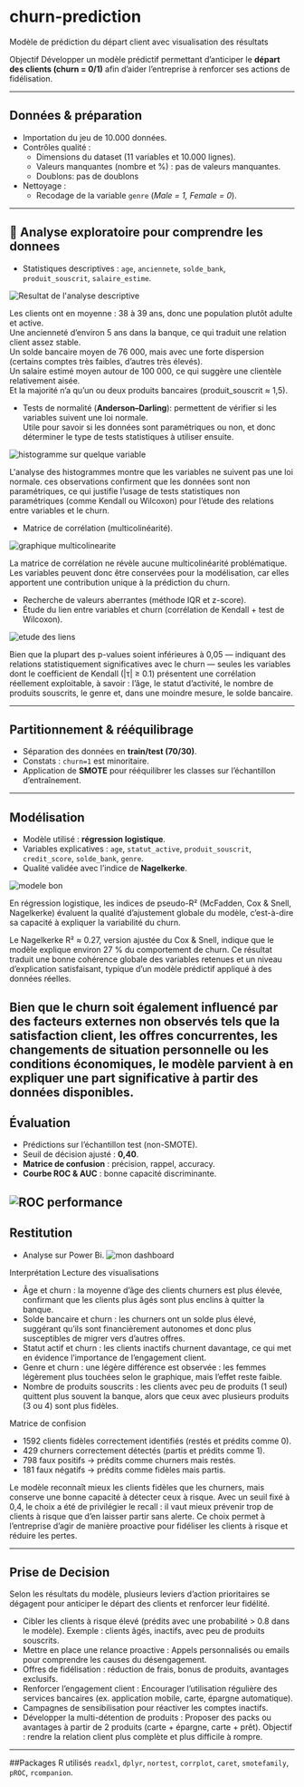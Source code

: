 # churn-prediction
Modèle de prédiction du départ client avec visualisation des résultats


Objectif
Développer un modèle prédictif permettant d’anticiper le **départ des clients (churn = 0/1)** afin d’aider l’entreprise à renforcer ses actions de fidélisation.

---

## Données & préparation
- Importation du jeu de 10.000 données.
- Contrôles qualité :
  - Dimensions du dataset (11 variables et 10.000 lignes).
  - Valeurs manquantes (nombre et %) : pas de valeurs manquantes.
  - Doublons: pas de doublons
- Nettoyage :
  - Recodage de la variable `genre` (*Male = 1, Female = 0*).

---

## 🔎 Analyse exploratoire pour comprendre les donnees 
- Statistiques descriptives : `age`, `anciennete`, `solde_bank`, `produit_souscrit`, `salaire_estime`.


![Resultat de l'analyse descriptive](description.png)

Les clients ont en moyenne :
38 à 39 ans, donc une population plutôt adulte et active.  
Une ancienneté d’environ 5 ans dans la banque, ce qui traduit une relation client assez stable.  
Un solde bancaire moyen de 76 000, mais avec une forte dispersion (certains comptes très faibles, d’autres très élevés).  
Un salaire estimé moyen autour de 100 000, ce qui suggère une clientèle relativement aisée.  
Et la majorité n’a qu’un ou deux produits bancaires (produit_souscrit ≈ 1,5).

- Tests de normalité (**Anderson–Darling**): permettent de vérifier si les variables suivent une loi normale.  
  Utile pour savoir si les données sont paramétriques ou non, et donc déterminer le type de tests statistiques à utiliser ensuite.

![histogramme sur quelque variable](Histogramme.png)

L'analyse des histogrammes montre que les variables ne suivent pas une loi normale.
ces observations confirment que les données sont non paramétriques, ce qui justifie l’usage de tests statistiques non paramétriques (comme Kendall ou Wilcoxon) pour l’étude des relations entre variables et le churn.

- Matrice de corrélation (multicolinéarité).

![graphique multicolinearite](corrplot.png)

La matrice de corrélation ne révèle aucune multicolinéarité problématique.
Les variables peuvent donc être conservées pour la modélisation, car elles apportent une contribution unique à la prédiction du churn.

- Recherche de valeurs aberrantes (méthode IQR et z-score).
- Étude du lien entre variables et churn (corrélation de Kendall + test de Wilcoxon).

![etude des liens](kendall.png)

Bien que la plupart des p-values soient inférieures à 0,05 — indiquant des relations statistiquement significatives avec le churn — seules les variables dont le coefficient de Kendall (|τ| ≥ 0.1) présentent une corrélation réellement exploitable, à savoir : l’âge, le statut d’activité, le nombre de produits souscrits, le genre et, dans une moindre mesure, le solde bancaire.



---

## Partitionnement & rééquilibrage
- Séparation des données en **train/test (70/30)**.
- Constats : `churn=1` est minoritaire.
- Application de **SMOTE** pour rééquilibrer les classes sur l’échantillon d’entraînement.

---

## Modélisation
- Modèle utilisé : **régression logistique**.
- Variables explicatives : `age`, `statut_active`, `produit_souscrit`, `credit_score`, `solde_bank`, `genre`.
- Qualité validée avec l’indice de **Nagelkerke**.

![modele bon](pseudo_r2.png)

En régression logistique, les indices de pseudo-R² (McFadden, Cox & Snell, Nagelkerke) évaluent la qualité d’ajustement globale du modèle, c’est-à-dire sa capacité à expliquer la variabilité du churn.

Le Nagelkerke R² ≈ 0.27, version ajustée du Cox & Snell, indique que le modèle explique environ 27 % du comportement de churn.
Ce résultat traduit une bonne cohérence globale des variables retenues et un niveau d’explication satisfaisant, typique d’un modèle prédictif appliqué à des données réelles.

Bien que le churn soit également influencé par des facteurs externes non observés tels que la satisfaction client, les offres concurrentes, les changements de situation personnelle ou les conditions économiques, le modèle parvient à en expliquer une part significative à partir des données disponibles.
---

## Évaluation
- Prédictions sur l’échantillon test (non-SMOTE).
- Seuil de décision ajusté : **0,40**.
- **Matrice de confusion** : précision, rappel, accuracy.
- **Courbe ROC & AUC** : bonne capacité discriminante.
  
![ROC performance](courberoc.png)
---

## Restitution
- Analyse sur Power Bi.
![mon dashboard](Dashboard.png)

Interprétation
Lecture des visualisations
- Âge et churn : la moyenne d’âge des clients churners est plus élevée, confirmant que les clients plus âgés sont plus enclins à quitter la banque.
- Solde bancaire et churn : les churners ont un solde plus élevé, suggérant qu’ils sont financièrement autonomes et donc plus susceptibles de migrer vers d’autres offres.
- Statut actif et churn : les clients inactifs churnent davantage, ce qui met en évidence l’importance de l’engagement client.
- Genre et churn : une légère différence est observée : les femmes légèrement plus touchées selon le graphique, mais l’effet reste faible.
- Nombre de produits souscrits : les clients avec peu de produits (1 seul) quittent plus souvent la banque, alors que ceux avec plusieurs produits (3 ou 4) sont plus fidèles.

Matrice de confision

- 1592 clients fidèles correctement identifiés (restés et prédits comme 0).
- 429 churners correctement détectés (partis et prédits comme 1).
- 798 faux positifs → prédits comme churners mais restés.
- 181 faux négatifs → prédits comme fidèles mais partis.

Le modèle reconnaît mieux les clients fidèles que les churners, mais conserve une bonne capacité à détecter ceux à risque.
Avec un seuil fixé à 0,4, le choix a été de privilégier le recall : il vaut mieux prévenir trop de clients à risque que d’en laisser partir sans alerte.
Ce choix permet à l’entreprise d’agir de manière proactive pour fidéliser les clients à risque et réduire les pertes.

---

## Prise de Decision
Selon les résultats du modèle, plusieurs leviers d’action prioritaires se dégagent pour anticiper le départ des clients et renforcer leur fidélité.

- Cibler les clients à risque élevé (prédits avec une probabilité > 0.8 dans le modèle).
Exemple : clients âgés, inactifs, avec peu de produits souscrits.
- Mettre en place une relance proactive :
Appels personnalisés ou emails pour comprendre les causes du désengagement.
- Offres de fidélisation : réduction de frais, bonus de produits, avantages exclusifs.
- Renforcer l’engagement client :
Encourager l’utilisation régulière des services bancaires (ex. application mobile, carte, épargne automatique).
- Campagnes de sensibilisation pour réactiver les comptes inactifs.
- Développer la multi-détention de produits :
Proposer des packs ou avantages à partir de 2 produits (carte + épargne, carte + prêt).
Objectif : rendre la relation client plus complète et plus difficile à rompre.

---

##Packages R utilisés
`readxl`, `dplyr`, `nortest`, `corrplot`, `caret`, `smotefamily`, `pROC`, `rcompanion`.

